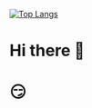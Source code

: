 [![Top Langs](https://github-readme-stats.vercel.app/api/top-langs/?username=Chan0322)](https://github.com/Chan0322/github-readme-stats)

# Hi there 👋

# :smirk: <br>
